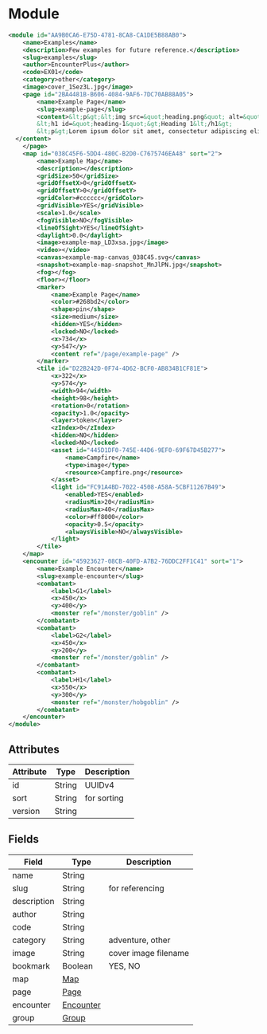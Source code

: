 # Module

```xml
<module id="AA9B0CA6-E75D-4781-8CA8-CA1DE5B88AB0">
	<name>Examples</name>
	<description>Few examples for future reference.</description>
	<slug>examples</slug>
	<author>EncounterPlus</author>
	<code>EX01</code>
	<category>other</category>
	<image>cover_1Sez3L.jpg</image>
	<page id="2BA4481B-B606-4084-9AF6-7DC70AB88A05">
		<name>Example Page</name>
		<slug>example-page</slug>
		<content>&lt;p&gt;&lt;img src=&quot;heading.png&quot; alt=&quot;heading&quot; class=&quot;size-cover&quot;&gt;&lt;/p&gt;
        &lt;h1 id=&quot;heading-1&quot;&gt;Heading 1&lt;/h1&gt;
        &lt;p&gt;Lorem ipsum dolor sit amet, consectetur adipiscing elit, sed do eiusmod tempor incididunt ut labore et dolore magna aliqua. Massa tempor nec feugiat nisl pretium fusce id. Tincidunt augue interdum velit euismod. Odio pellentesque diam volutpat commodo sed egestas. Mattis molestie a iaculis at erat. Nibh venenatis cras sed felis. Dignissim enim sit amet venenatis urna cursus eget nunc scelerisque.&lt;/p&gt;
  </content>
	</page>
	<map id="038C45F6-5DD4-480C-B2D0-C7675746EA48" sort="2">
		<name>Example Map</name>
		<description></description>
		<gridSize>50</gridSize>
		<gridOffsetX>0</gridOffsetX>
		<gridOffsetY>0</gridOffsetY>
		<gridColor>#cccccc</gridColor>
		<gridVisible>YES</gridVisible>
		<scale>1.0</scale>
		<fogVisible>NO</fogVisible>
		<lineOfSight>YES</lineOfSight>
		<daylight>0.0</daylight>
		<image>example-map_LD3xsa.jpg</image>
		<video></video>
		<canvas>example-map-canvas_038C45.svg</canvas>
		<snapshot>example-map-snapshot_MnJlPN.jpg</snapshot>
		<fog></fog>
		<floor></floor>
		<marker>
			<name>Example Page</name>
			<color>#268bd2</color>
			<shape>pin</shape>
			<size>medium</size>
			<hidden>YES</hidden>
			<locked>NO</locked>
			<x>734</x>
			<y>547</y>
			<content ref="/page/example-page" />
		</marker>
		<tile id="D22B242D-0F74-4D62-BCF0-AB834B1CF81E">
			<x>322</x>
			<y>574</y>
			<width>94</width>
			<height>98</height>
			<rotation>0</rotation>
			<opacity>1.0</opacity>
			<layer>token</layer>
			<zIndex>0</zIndex>
			<hidden>NO</hidden>
			<locked>NO</locked>
			<asset id="445D1DF0-745E-44D6-9EF0-69F67D45B277">
				<name>Campfire</name>
				<type>image</type>
				<resource>Campfire.png</resource>
			</asset>
			<light id="FC91A4BD-7022-4508-A58A-5CBF11267B49">
				<enabled>YES</enabled>
				<radiusMin>20</radiusMin>
				<radiusMax>40</radiusMax>
				<color>#ff8000</color>
				<opacity>0.5</opacity>
				<alwaysVisible>NO</alwaysVisible>
			</light>
		</tile>
	</map>
	<encounter id="45923627-08CB-40FD-A7B2-76DDC2FF1C41" sort="1">
		<name>Example Encounter</name>
		<slug>example-encounter</slug>
		<combatant>
			<label>G1</label>
			<x>450</x>
			<y>400</y>
			<monster ref="/monster/goblin" />
		</combatant>
		<combatant>
			<label>G2</label>
			<x>450</x>
			<y>200</y>
			<monster ref="/monster/goblin" />
		</combatant>
		<combatant>
			<label>H1</label>
			<x>550</x>
			<y>300</y>
			<monster ref="/monster/hobgoblin" />
		</combatant>
	</encounter>
</module>
```

## Attributes

| Attribute | Type | Description |
| --------- | ---- | ----------- |
| id  | String  | UUIDv4 |
| sort  | String  | for sorting |
| version  | String  |  |

## Fields

| Field  | Type | Description |
| ------ | ---- | ----------- |
| name  | String | |
| slug  | String | for referencing |
| description  | String | |
| author  | String |  |
| code  | String |  |
| category  | String | adventure, other |
| image | String | cover image filename |
| bookmark | Boolean | YES, NO|
| map | [Map](map.md) |  |
| page | [Page](page.md) |  |
| encounter | [Encounter](encounter.md) |  |
| group | [Group](group.md) |  |


